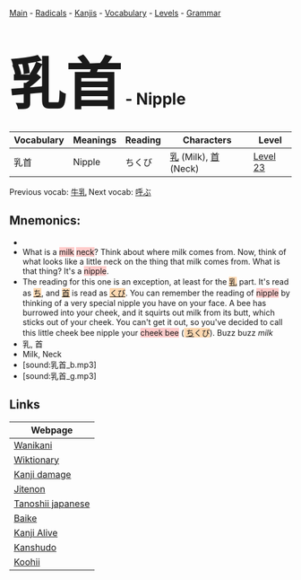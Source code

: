 <style> bigfont {font-size: 100px}</style>
[Main](../README.md) -
[Radicals](../radicals.md) -
[Kanjis](../kanjis.md) -
[Vocabulary](../vocabulary.md) -
[Levels](../levels.md) -
[Grammar](../grammar.md)
# <bigfont> 乳首</bigfont> - Nipple 

| Vocabulary | Meanings | Reading | Characters | Level |
| --- | --- | --- | --- | --- |
| 乳首 | Nipple | ちくび |  [乳](../kanjis/乳.md) (Milk), [首](../kanjis/首.md) (Neck) | [Level 23](../levels/wk_level23.md) |

Previous vocab: [牛乳](牛乳.md) Next vocab: [呼ぶ](呼ぶ.md) 

## Mnemonics:

* 
* What is a <span style="background-color:#ffcccb"> milk</span> <span style="background-color:#ffcccb"> neck</span>? Think about where milk comes from. Now, think of what looks like a little neck on the thing that milk comes from. What is that thing? It's a <span style="background-color:#ffcccb"> nipple</span>.
* The reading for this one is an exception, at least for the <span style="background-color:#fed8b1"> [乳](https://jisho.org/search/乳)</span> part. It's read as <span style="background-color:#fed8b1"> [ち](https://jisho.org/search/ち)</span>, and <span style="background-color:#fed8b1"> [首](https://jisho.org/search/首)</span> is read as <span style="background-color:#fed8b1"> [くび](https://jisho.org/search/くび)</span>. You can remember the reading of <span style="background-color:#ffcccb"> nipple</span> by thinking of a very special nipple you have on your face. A bee has burrowed into your cheek, and it squirts out milk from its butt, which sticks out of your cheek. You can't get it out, so you've decided to call this little cheek bee nipple your <span style="background-color:#ffcccb"> cheek bee</span> (<span style="background-color:#fed8b1"> [ち](https://jisho.org/search/ち)くび</span>). Buzz buzz *milk*
* 乳, 首
* Milk, Neck
* [sound:乳首_b.mp3]
* [sound:乳首_g.mp3]


## Links 

| Webpage |
| --- |
| [Wanikani          ](https://www.wanikani.com/kanji/乳首) |
| [Wiktionary        ](https://en.wiktionary.org/wiki/乳首) |
| [Kanji damage      ](http://www.kanjidamage.com/kanji/search?utf8=✓&q=乳首) |
| [Jitenon           ](https://jitenon.com/kanji/乳首) |
| [Tanoshii japanese ](https://www.tanoshiijapanese.com/dictionary/kanji.cfm?k=乳首) |
| [Baike             ](https://baike.baidu.com/item/乳首) |
| [Kanji Alive       ](https://app.kanjialive.com/乳首) |
| [Kanshudo          ](https://www.kanshudo.com/searchmn?q=乳首) |
| [Koohii            ](https://kanji.koohii.com/study/kanji/乳首) |
